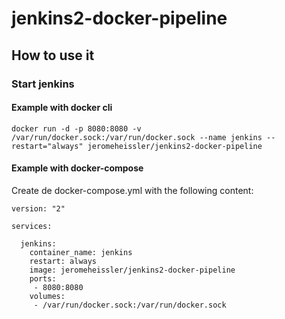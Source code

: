 # jenkins2-docker-pipeline

## How to use it
### Start jenkins
#### Example with docker cli
```
docker run -d -p 8080:8080 -v /var/run/docker.sock:/var/run/docker.sock --name jenkins --restart="always" jeromeheissler/jenkins2-docker-pipeline
```

#### Example with docker-compose
Create de docker-compose.yml with the following content:
```
version: "2"

services:

  jenkins:
    container_name: jenkins
    restart: always
    image: jeromeheissler/jenkins2-docker-pipeline
    ports:
     - 8080:8080
    volumes:
     - /var/run/docker.sock:/var/run/docker.sock
```
